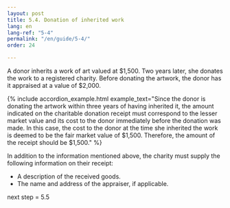 ```yaml
---
layout: post
title: 5.4. Donation of inherited work
lang: en
lang-ref: "5-4"
permalink: "/en/guide/5-4/"
order: 24

---
```

A donor inherits a work of art valued at $1,500. Two years later, she donates the work to a registered charity. Before donating the artwork, the donor has it appraised at a value of $2,000.

{% include accordion_example.html
example_text="Since the donor is donating the artwork within three years of having inherited it, the amount indicated on the charitable donation receipt must correspond to the lesser market value and its cost to the donor immediately before the donation was made. In this case, the cost to the donor at the time she inherited the work is deemed to be the fair market value of $1,500. Therefore, the amount of the receipt should be $1,500."
%}

In addition to the information mentioned above, the charity must supply the following information on their receipt:

* A description of the received goods.
* The name and address of the appraiser, if applicable.

next step = 5.5
